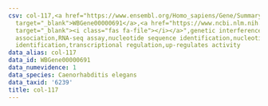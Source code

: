 ```yaml
---
csv: col-117,<a href="https://www.ensembl.org/Homo_sapiens/Gene/Summary?db=core;g=WBGene00000691"
  target="_blank">WBGene00000691</a>,<a href="https://www.ncbi.nlm.nih.gov/pubmed/27496166"
  target="_blank"><i class="fas fa-file"></i></a>",genetic interference,functional
  association,RNA-seq assay,nucleotide sequence identification,nucleotide sequence
  identification,transcriptional regulation,up-regulates activity
data_alias: col-117
data_id: WBGene00000691
data_numevidence: 1
data_species: Caenorhabditis elegans
data_taxid: '6239'
title: col-117
---
```

